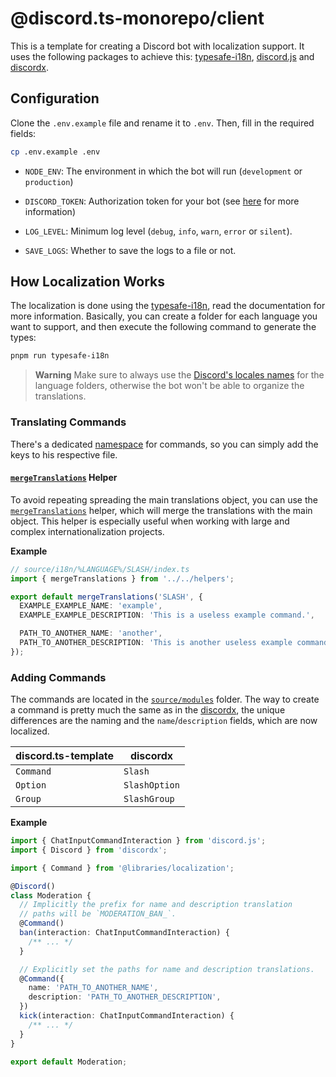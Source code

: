 # @discord.ts-monorepo/client

This is a template for creating a Discord bot with localization support. It uses the following packages to achieve this: [typesafe-i18n](https://github.com/ivanhofer/typesafe-i18n), [discord.js](https://github.com/discordjs/discord.js) and [discordx](https://github.com/discordx-ts/discordx).

## Configuration

Clone the `.env.example` file and rename it to `.env`. Then, fill in the required fields:

```bash
cp .env.example .env
```

- `NODE_ENV`: The environment in which the bot will run (`development` or `production`)

- `DISCORD_TOKEN`: Authorization token for your bot (see [here](https://discord.com/developers/docs/topics/oauth2#bots) for more information)

- `LOG_LEVEL`: Minimum log level (`debug`, `info`, `warn`, `error` or `silent`).

- `SAVE_LOGS`: Whether to save the logs to a file or not.

## How Localization Works

The localization is done using the [typesafe-i18n](https://github.com/ivanhofer/typesafe-i18n), read the documentation for more information. Basically, you can create a folder for each language you want to support, and then execute the following command to generate the types:

```bash
pnpm run typesafe-i18n
```

> **Warning**
> Make sure to always use the [Discord's locales names](https://discord.com/developers/docs/reference#locales) for the language folders, otherwise the bot won't be able to organize the translations.

### Translating Commands

There's a dedicated [namespace](https://github.com/ivanhofer/typesafe-i18n/tree/main/packages/generator#namespaces) for commands, so you can simply add the keys to his respective file.

#### [`mergeTranslations`](./src/i18n/helpers.ts) Helper

To avoid repeating spreading the main translations object, you can use the [`mergeTranslations`](./src/i18n/helpers.ts) helper, which will merge the translations with the main object. This helper is especially useful when working with large and complex internationalization projects.

**Example**

```ts
// source/i18n/%LANGUAGE%/SLASH/index.ts
import { mergeTranslations } from '../../helpers';

export default mergeTranslations('SLASH', {
  EXAMPLE_EXAMPLE_NAME: 'example',
  EXAMPLE_EXAMPLE_DESCRIPTION: 'This is a useless example command.',

  PATH_TO_ANOTHER_NAME: 'another',
  PATH_TO_ANOTHER_DESCRIPTION: 'This is another useless example command.',
});
```

### Adding Commands

The commands are located in the [`source/modules`](source/modules) folder. The way to create a command is pretty much the same as in the [discordx](https://github.com/discordx-ts/discordx), the unique differences are the naming and the `name`/`description` fields, which are now localized.

| discord.ts-template | discordx      |
| ------------------- | ------------- |
| `Command`           | `Slash`       |
| `Option`            | `SlashOption` |
| `Group`             | `SlashGroup`  |

**Example**

```ts
import { ChatInputCommandInteraction } from 'discord.js';
import { Discord } from 'discordx';

import { Command } from '@libraries/localization';

@Discord()
class Moderation {
  // Implicitly the prefix for name and description translation
  // paths will be `MODERATION_BAN_`.
  @Command()
  ban(interaction: ChatInputCommandInteraction) {
    /** ... */
  }

  // Explicitly set the paths for name and description translations.
  @Command({
    name: 'PATH_TO_ANOTHER_NAME',
    description: 'PATH_TO_ANOTHER_DESCRIPTION',
  })
  kick(interaction: ChatInputCommandInteraction) {
    /** ... */
  }
}

export default Moderation;
```
